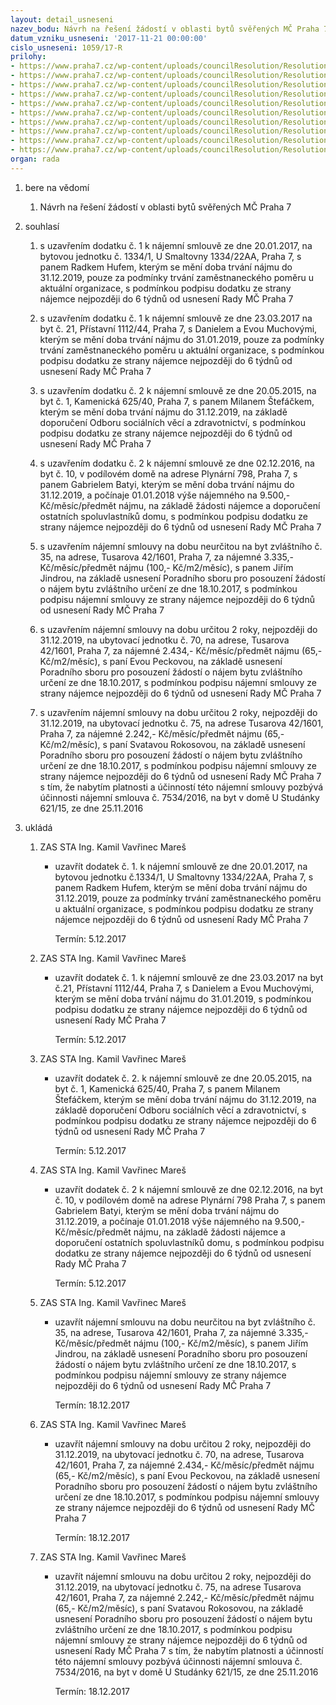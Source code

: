 ```yaml
---
layout: detail_usneseni
nazev_bodu: Návrh na řešení žádostí v oblasti bytů svěřených MČ Praha 7
datum_vzniku_usneseni: '2017-11-21 00:00:00'
cislo_usneseni: 1059/17-R
prilohy:
- https://www.praha7.cz/wp-content/uploads/councilResolution/Resolutions/28682/export/01_BJ20171121~271117.docx
- https://www.praha7.cz/wp-content/uploads/councilResolution/Resolutions/28682/export/02_BJ20171121~271116.pdf
- https://www.praha7.cz/wp-content/uploads/councilResolution/Resolutions/28682/export/03_BJ20171121~271114.pdf
- https://www.praha7.cz/wp-content/uploads/councilResolution/Resolutions/28682/export/04_BJ20171121~271112.pdf
- https://www.praha7.cz/wp-content/uploads/councilResolution/Resolutions/28682/export/05_BJ20171121~271110.pdf
- https://www.praha7.cz/wp-content/uploads/councilResolution/Resolutions/28682/export/06_BJ20171121~271108.pdf
- https://www.praha7.cz/wp-content/uploads/councilResolution/Resolutions/28682/export/07_BJ20171121~271106.pdf
- https://www.praha7.cz/wp-content/uploads/councilResolution/Resolutions/28682/export/08_BJ20171121~271104.pdf
- https://www.praha7.cz/wp-content/uploads/councilResolution/Resolutions/28682/export/09_BJ20171121~271102.pdf
- https://www.praha7.cz/wp-content/uploads/councilResolution/Resolutions/28682/export/export~294813.pdf
organ: rada
---
```

<ol class="urzList_view" id="urzList">
<li id="" class="urzClass1"><span name="1">bere na vědomí</span> 
<ol class="urzOlClass decimal ">
<li id="" class="urzClass2" style="TEXT-ALIGN: left"><span><p>Návrh na řešení žádostí v oblasti bytů svěřených MČ Praha 7</p></span></li></ol></li>
<li id="" class="urzClass1"><span name="26">souhlasí</span> 
<ol class="urzOlClass decimal ">
<li id="" class="urzClass2" style="TEXT-ALIGN: left"><span><p>s uzavřením dodatku č. 1 k nájemní smlouvě ze dne 20.01.2017, na bytovou jednotku č. 1334/1, U Smaltovny 1334/22AA, Praha 7, s panem Radkem Hufem, kterým se mění doba trvání nájmu do 31.12.2019, pouze za podmínky trvání zaměstnaneckého poměru u aktuální organizace, s podmínkou podpisu dodatku ze strany nájemce nejpozději do 6 týdnů od usnesení Rady MČ Praha 7</p></span></li>
<li id="" class="urzClass2" style="TEXT-ALIGN: left"><span><p>s&nbsp;uzavřením dodatku č. 1 k nájemní smlouvě ze dne 23.03.2017 na byt č. 21, Přístavní 1112/44, Praha 7, s Danielem a Evou Muchovými, kterým se mění doba trvání nájmu do 31.01.2019, pouze za podmínky trvání zaměstnaneckého poměru u aktuální organizace, s podmínkou podpisu dodatku ze strany nájemce nejpozději do 6 týdnů od usnesení Rady MČ Praha 7</p></span></li>
<li id="" class="urzClass2" style="TEXT-ALIGN: left"><span><p>s&nbsp;uzavřením dodatku č. 2 k nájemní smlouvě ze dne 20.05.2015, na byt č. 1, Kamenická 625/40, Praha 7, s panem Milanem Štefáčkem, kterým se mění doba trvání nájmu do 31.12.2019, na základě doporučení Odboru sociálních věcí a zdravotnictví, s podmínkou podpisu dodatku ze strany nájemce nejpozději do 6 týdnů od usnesení Rady MČ Praha 7</p></span></li>
<li id="" class="urzClass2" style="TEXT-ALIGN: left"><span><p>s&nbsp;uzavřením dodatku č. 2 k nájemní smlouvě ze dne 02.12.2016, na byt č. 10, v podílovém domě na adrese Plynární 798, Praha 7, s panem Gabrielem Batyi, kterým se mění doba trvání nájmu do 31.12.2019, a počínaje 01.01.2018 výše nájemného na 9.500,- Kč/měsíc/předmět nájmu, na základě žádosti nájemce a doporučení ostatních spoluvlastníků domu, s podmínkou podpisu dodatku ze strany nájemce nejpozději do 6 týdnů od usnesení Rady MČ Praha 7</p></span></li>
<li id="" class="urzClass2" style="TEXT-ALIGN: left"><span><p>s&nbsp;uzavřením nájemní smlouvy na dobu neurčitou na byt zvláštního č. 35, na adrese, Tusarova 42/1601, Praha 7, za nájemné 3.335,- Kč/měsíc/předmět nájmu (100,- Kč/m2/měsíc), s panem Jiřím Jindrou, na základě usnesení Poradního sboru pro posouzení žádostí o nájem bytu zvláštního určení ze dne 18.10.2017, s podmínkou podpisu nájemní smlouvy ze strany nájemce nejpozději do 6 týdnů od usnesení Rady MČ Praha 7</p></span></li>
<li id="" class="urzClass2" style="TEXT-ALIGN: left"><span><p>s uzavřením&nbsp;nájemní smlouvy na dobu určitou 2 roky, nejpozději do 31.12.2019, na ubytovací jednotku č. 70, na adrese, Tusarova 42/1601, Praha 7, za nájemné 2.434,- Kč/měsíc/předmět nájmu (65,- Kč/m2/měsíc), s paní Evou Peckovou, na základě usnesení Poradního sboru pro posouzení žádostí o nájem bytu zvláštního určení ze dne 18.10.2017, s podmínkou podpisu nájemní smlouvy ze strany nájemce nejpozději do 6 týdnů od usnesení Rady MČ Praha 7</p></span></li>
<li id="" class="urzClass2" style="TEXT-ALIGN: left"><span><p>s uzavřením nájemní smlouvy na dobu určitou 2 roky,&nbsp;nejpozději do 31.12.2019, na ubytovací jednotku č. 75, na adrese Tusarova 42/1601, Praha 7, za nájemné 2.242,- Kč/měsíc/předmět nájmu (65,- Kč/m2/měsíc), s paní Svatavou Rokosovou,&nbsp;na základě usnesení Poradního sboru pro posouzení žádostí o nájem bytu zvláštního určení ze dne 18.10.2017, s podmínkou podpisu nájemní smlouvy ze strany nájemce nejpozději do 6 týdnů od usnesení Rady MČ Praha 7 s tím, že nabytím platnosti a účinností této nájemní smlouvy pozbývá účinnosti nájemní smlouva č. 7534/2016, na byt v domě U Studánky 621/15, ze dne 25.11.2016</p></span></li></ol></li><li class="urzClass1" id="urzUkoly"><span name="1">ukládá</span><ol class="urzOlClass"><li class="urzClass2"><span><p>ZAS STA Ing. Kamil Vavřinec Mareš</p></span><ul class="urzUlClass"><li class="urzClass3"><span><p>uzavřít dodatek č. 1. k nájemní smlouvě ze dne 20.01.2017, na bytovou jednotku č.1334/1, U Smaltovny 1334/22AA, Praha 7, s panem Radkem Hufem, kterým se mění doba trvání nájmu do 31.12.2019, pouze za podmínky trvání zaměstnaneckého poměru u aktuální organizace, s podmínkou podpisu dodatku ze strany nájemce nejpozději do 6 týdnů od usnesení Rady MČ Praha 7</p></span><span class="urzUkolTermin">  Termín:&nbsp;5.12.2017</span></li></ul></li><li class="urzClass2"><span><p>ZAS STA Ing. Kamil Vavřinec Mareš</p></span><ul class="urzUlClass"><li class="urzClass3"><span><p>uzavřít dodatek č. 1. k nájemní smlouvě ze dne 23.03.2017 na byt č.21, Přístavní 1112/44, Praha 7, s Danielem a Evou Muchovými, kterým se mění doba trvání nájmu do 31.01.2019, s podmínkou podpisu dodatku ze strany nájemce nejpozději do 6 týdnů od usnesení Rady MČ Praha 7</p></span><span class="urzUkolTermin">  Termín:&nbsp;5.12.2017</span></li></ul></li><li class="urzClass2"><span><p>ZAS STA Ing. Kamil Vavřinec Mareš</p></span><ul class="urzUlClass"><li class="urzClass3"><span><p>uzavřít dodatek č. 2. k nájemní smlouvě ze dne 20.05.2015, na byt č. 1, Kamenická 625/40, Praha 7, s panem Milanem Štefáčkem, kterým se mění doba trvání nájmu do 31.12.2019, na základě doporučení Odboru sociálních věcí a zdravotnictví, s podmínkou podpisu dodatku ze strany nájemce nejpozději do 6 týdnů od usnesení Rady MČ Praha 7</p></span><span class="urzUkolTermin">  Termín:&nbsp;5.12.2017</span></li></ul></li><li class="urzClass2"><span><p>ZAS STA Ing. Kamil Vavřinec Mareš</p></span><ul class="urzUlClass"><li class="urzClass3"><span><p>uzavřít dodatek č. 2 k nájemní smlouvě ze dne 02.12.2016, na byt č. 10, v podílovém domě na adrese Plynární 798 Praha 7, s panem Gabrielem Batyi, kterým se mění doba trvání nájmu do 31.12.2019, a počínaje 01.01.2018 výše nájemného na 9.500,- Kč/měsíc/předmět nájmu, na základě žádosti nájemce a doporučení ostatních spoluvlastníků domu, s podmínkou podpisu dodatku ze strany nájemce nejpozději do 6 týdnů od usnesení Rady MČ Praha 7</p></span><span class="urzUkolTermin">  Termín:&nbsp;5.12.2017</span></li></ul></li><li class="urzClass2"><span><p>ZAS STA Ing. Kamil Vavřinec Mareš</p></span><ul class="urzUlClass"><li class="urzClass3"><span><p>uzavřít nájemní smlouvu na dobu neurčitou na byt zvláštního č. 35, na adrese, Tusarova 42/1601, Praha 7, za nájemné 3.335,- Kč/měsíc/předmět nájmu (100,- Kč/m2/měsíc), s panem Jiřím Jindrou, na základě usnesení Poradního sboru pro posouzení žádostí o nájem bytu zvláštního určení ze dne 18.10.2017, s podmínkou podpisu nájemní smlouvy ze strany nájemce nejpozději do 6 týdnů od usnesení Rady MČ Praha 7</p></span><span class="urzUkolTermin">  Termín:&nbsp;18.12.2017</span></li></ul></li><li class="urzClass2"><span><p>ZAS STA Ing. Kamil Vavřinec Mareš</p></span><ul class="urzUlClass"><li class="urzClass3"><span><p>uzavřít nájemní smlouvy na dobu určitou 2 roky, nejpozději do 31.12.2019, na ubytovací jednotku č. 70, na adrese, Tusarova 42/1601, Praha 7, za nájemné 2.434,- Kč/měsíc/předmět nájmu (65,- Kč/m2/měsíc), s paní Evou Peckovou, na základě usnesení Poradního sboru pro posouzení žádostí o nájem bytu zvláštního určení ze dne 18.10.2017, s podmínkou podpisu nájemní smlouvy ze strany nájemce nejpozději do 6 týdnů od usnesení Rady MČ Praha 7</p></span><span class="urzUkolTermin">  Termín:&nbsp;18.12.2017</span></li></ul></li><li class="urzClass2"><span><p>ZAS STA Ing. Kamil Vavřinec Mareš</p></span><ul class="urzUlClass"><li class="urzClass3"><span><p>uzavřít nájemní smlouvu na dobu určitou 2 roky, nejpozději do 31.12.2019, na ubytovací jednotku č. 75, na adrese Tusarova 42/1601, Praha 7, za nájemné 2.242,- Kč/měsíc/předmět nájmu (65,- Kč/m2/měsíc), s paní Svatavou Rokosovou, na základě usnesení Poradního sboru pro posouzení žádostí o nájem bytu zvláštního určení ze dne 18.10.2017, s podmínkou podpisu nájemní smlouvy ze strany nájemce nejpozději do 6 týdnů od usnesení Rady MČ Praha 7 s tím, že nabytím platnosti a účinností této nájemní smlouvy pozbývá účinnosti nájemní smlouva č. 7534/2016, na byt v domě U Studánky 621/15, ze dne 25.11.2016</p></span><span class="urzUkolTermin">  Termín:&nbsp;18.12.2017</span></li></ul></li></ol></li>
</ol>